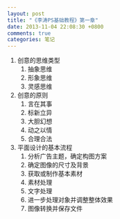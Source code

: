 ```yaml
---
layout: post
title: "《李涛PS基础教程》第一章"
date: 2013-11-04 22:08:30 +0800
comments: true
categories: 笔记 
---
```

1. 创意的思维类型
	1. 抽象思维
	1. 形象思维
	1. 灵感思维 <!-- more -->
1. 创意的原则
	1. 言在其事
	1. 标新立异
	1. 大胆幻想
	1. 动之以情
	1. 合理合法
1. 平面设计的基本流程
	1. 分析广告主题，确定构图方案
	1. 确定图像的尺寸及背景
	1. 获取或制作基本素材
	1. 素材处理
	1. 文字处理
	1. 进一步处理对象并调整整体效果
	1. 图像转换并保存文件